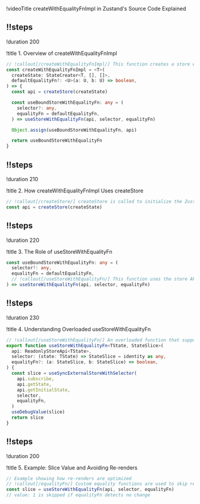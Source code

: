 !videoTitle createWithEqualityFnImpl in Zustand's Source Code Explained

## !!steps

!duration 200

!title 1. Overview of createWithEqualityFnImpl

```ts ! zustand/src/traditional.ts
// !callout[/createWithEqualityFnImpl/] This function creates a store with custom equality function support, giving you control over component re-renders.
const createWithEqualityFnImpl = <T>(
  createState: StateCreator<T, [], []>,
  defaultEqualityFn?: <U>(a: U, b: U) => boolean,
) => {
  const api = createStore(createState)

  const useBoundStoreWithEqualityFn: any = (
    selector?: any,
    equalityFn = defaultEqualityFn,
  ) => useStoreWithEqualityFn(api, selector, equalityFn)

  Object.assign(useBoundStoreWithEqualityFn, api)

  return useBoundStoreWithEqualityFn
}
```

## !!steps

!duration 210

!title 2. How createWithEqualityFnImpl Uses createStore

```ts ! zustand/src/traditional.ts
// !callout[/createStore/] createStore is called to initialize the Zustand store with the given state creator function.
const api = createStore(createState)
```

## !!steps

!duration 220

!title 3. The Role of useStoreWithEqualityFn

```ts ! zustand/src/traditional.ts
const useBoundStoreWithEqualityFn: any = (
  selector?: any,
  equalityFn = defaultEqualityFn,
  // !callout[/useStoreWithEqualityFn/] This function uses the store API to subscribe to state changes with an optional selector and equality function for optimized re-rendering.
) => useStoreWithEqualityFn(api, selector, equalityFn)
```

## !!steps

!duration 230

!title 4. Understanding Overloaded useStoreWithEqualityFn

```ts ! zustand/src/traditional.ts
// !callout[/useStoreWithEqualityFn/] An overloaded function that supports various usage scenarios for state subscription and re-render optimization.
export function useStoreWithEqualityFn<TState, StateSlice>(
  api: ReadonlyStoreApi<TState>,
  selector: (state: TState) => StateSlice = identity as any,
  equalityFn?: (a: StateSlice, b: StateSlice) => boolean,
) {
  const slice = useSyncExternalStoreWithSelector(
    api.subscribe,
    api.getState,
    api.getInitialState,
    selector,
    equalityFn,
  )
  useDebugValue(slice)
  return slice
}
```

## !!steps

!duration 200

!title 5. Example: Slice Value and Avoiding Re-renders

```ts ! zustand/src/traditional.ts
// Example showing how re-renders are optimized
// !callout[/equalityFn/] Custom equality functions are used to skip re-renders when the state value has not changed.
const slice = useStoreWithEqualityFn(api, selector, equalityFn)
// value: 1 is skipped if equalityFn detects no change
```